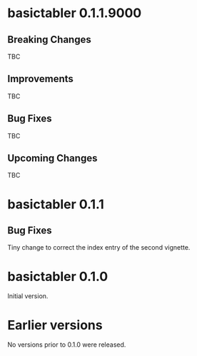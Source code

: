 basictabler 0.1.1.9000
================

Breaking Changes
----------------

TBC 

Improvements
----------------

TBC

Bug Fixes
----------------

TBC

Upcoming Changes
----------------

TBC

basictabler 0.1.1
================

Bug Fixes
----------------

Tiny change to correct the index entry of the second vignette.


basictabler 0.1.0
================

Initial version.

Earlier versions
================

No versions prior to 0.1.0 were released.
